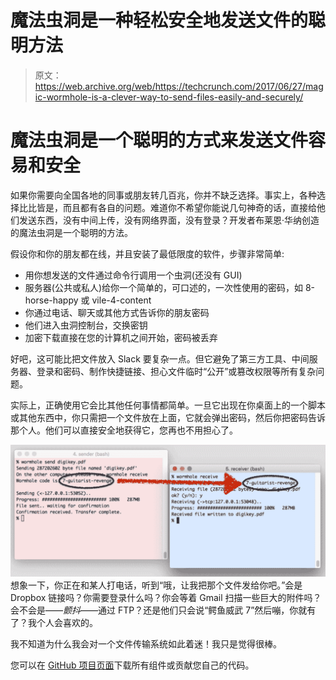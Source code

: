 # 魔法虫洞是一种轻松安全地发送文件的聪明方法

> 原文：<https://web.archive.org/web/https://techcrunch.com/2017/06/27/magic-wormhole-is-a-clever-way-to-send-files-easily-and-securely/>

# 魔法虫洞是一个聪明的方式来发送文件容易和安全

如果你需要向全国各地的同事或朋友转几百兆，你并不缺乏选择。事实上，各种选择比比皆是，而且都有各自的问题。难道你不希望你能说几句神奇的话，直接给他们发送东西，没有中间上传，没有网络界面，没有登录？开发者布莱恩·华纳创造的魔法虫洞是一个聪明的方法。

假设你和你的朋友都在线，并且安装了最低限度的软件，步骤非常简单:

*   用你想发送的文件通过命令行调用一个虫洞(还没有 GUI)
*   服务器(公共或私人)给你一个简单的，可口述的，一次性使用的密码，如 8-horse-happy 或 vile-4-content
*   你通过电话、聊天或其他方式告诉你的朋友密码
*   他们进入虫洞控制台，交换密钥
*   加密下载直接在您的计算机之间开始，密码被丢弃

好吧，这可能比把文件放入 Slack 要复杂一点。但它避免了第三方工具、中间服务器、登录和密码、制作快捷链接、担心文件临时“公开”或篡改权限等所有复杂问题。

实际上，正确使用它会比其他任何事情都简单。一旦它出现在你桌面上的一个脚本或其他东西中，你只需把一个文件放在上面，它就会弹出密码，然后你把密码告诉那个人。他们可以直接安全地获得它，您再也不用担心了。

[![](img/75b61de2eb1cda1b919e8255bb112f7d.png)](https://web.archive.org/web/20230223103948/https://techcrunch.com/wp-content/uploads/2017/06/sendreceive.png) 想象一下，你正在和某人打电话，听到“哦，让我把那个文件发给你吧。”会是 Dropbox 链接吗？你需要登录什么吗？你会等着 Gmail 扫描一些巨大的附件吗？会不会是——*颤抖*——通过 FTP？还是他们只会说“鳄鱼威武 7”然后嘣，你就有了？我个人会喜欢的。

我不知道为什么我会对一个文件传输系统如此着迷！我只是觉得很棒。

您可以在 [GitHub 项目页面](https://web.archive.org/web/20230223103948/https://github.com/warner/magic-wormhole)下载所有组件或贡献您自己的代码。
